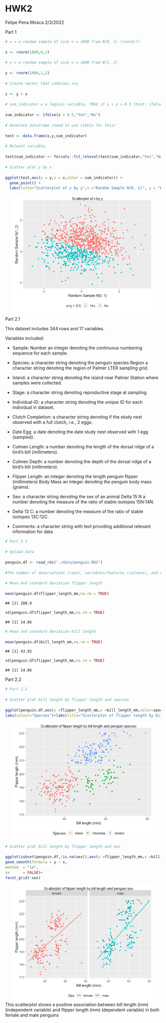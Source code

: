 HWK2
================
Felipe Pena Mosca
2/3/2022

Part 1

``` r
# x = a random sample of size n = 1000 from N(0, 1) (rnorm())

x <- rnorm(1000,0,1)

# y = a random sample of size n = 1000 from N(1, 2)

y <- rnorm(1000,1,2)

# Create vector that combines x+y

z <- y + x

# sum_indicator = a logical variable, TRUE if x + y > 0.5 (hint: ifelse())

sum_indicator <- ifelse(z > 0.5,"Yes","No")

# Generate dataframe (need to use tibble for this)

test <- data.frame(x,y,sum_indicator)

# Relevel variable

test$sum_indicator <- forcats::fct_relevel(test$sum_indicator,"Yes","No")

# Scatter plot y by x

ggplot(test,aes(y = y,x = x,color = sum_indicator)) + 
  geom_point() +
  labs(title="Scatterplot of x by y",x ="Random Sample N(0, 1)", y = "Random Sample N(1, 2)",colour="x+y > 0.5")
```

<img src="HWK2_files/figure-gfm/Part 1-1.png" width="90%" style="display: block; margin: auto;" />

Part 2.1

This dataset includes 344 rows and 17 variables.

Variables included:

-   Sample: Number an integer denoting the continuous numbering sequence
    for each sample.

-   Species: a character string denoting the penguin species Region a
    character string denoting the region of Palmer LTER sampling grid.

-   Island: a character string denoting the island near Palmer Station
    where samples were collected.

-   Stage: a character string denoting reproductive stage at sampling.

-   Individual-ID: a character string denoting the unique ID for each
    individual in dataset.

-   Clutch Completion: a character string denoting if the study nest
    observed with a full clutch, i.e., 2 eggs.

-   Date Egg: a date denoting the date study nest observed with 1 egg
    (sampled).

-   Culmen Length: a number denoting the length of the dorsal ridge of a
    bird’s bill (millimeters).

-   Culmen Depth: a number denoting the depth of the dorsal ridge of a
    bird’s bill (millimeters).

-   Flipper Length: an integer denoting the length penguin flipper
    (millimeters) Body Mass an integer denoting the penguin body mass
    (grams).

-   Sex: a character string denoting the sex of an animal Delta 15 N a
    number denoting the measure of the ratio of stable isotopes 15N:14N.

-   Delta 13 C: a number denoting the measure of the ratio of stable
    isotopes 13C:12C.

-   Comments: a character string with text providing additional relevant
    information for data

``` r
# Part 2.1

# Upload data

penguin.df <- read_rds("./data/penguin.RDS")

#The number of observations (rows), variables/features (columns), and what each variable/feature describes about each observation

# Mean and standard deviation flipper length

mean(penguin.df$flipper_length_mm,na.rm = TRUE)
```

    ## [1] 200.9

``` r
sd(penguin.df$flipper_length_mm,na.rm = TRUE)
```

    ## [1] 14.06

``` r
# Mean and standard deviation bill length

mean(penguin.df$bill_length_mm,na.rm = TRUE)
```

    ## [1] 43.92

``` r
sd(penguin.df$flipper_length_mm,na.rm = TRUE)
```

    ## [1] 14.06

Part 2.2

``` r
# Part 2.2

# Scatter plot bill length by flipper length and species

ggplot(penguin.df,aes(y =flipper_length_mm,x =bill_length_mm,color=species)) + geom_point()+
labs(colour="Species")+labs(title="Scatterplot of flipper length by bill length and penguin species",x ="Bill length (mm)", y = "Flipper length (mm)")
```

<img src="HWK2_files/figure-gfm/Part 2.2-1.png" width="90%" style="display: block; margin: auto;" />

``` r
# Scatter plot bill length by flipper length and sex

ggplot(subset(penguin.df,!is.na(sex)),aes(y =flipper_length_mm,x =bill_length_mm,color=sex)) + geom_point() + labs(colour="Sex")+labs(title="Scatterplot of flipper length by bill length and penguin sex",x ="Bill length (mm)", y = "Flipper length (mm)")+ 
geom_smooth(formula = y ~ x, 
method  = "lm", 
se      = FALSE)+
facet_grid(~sex)
```

<img src="HWK2_files/figure-gfm/Part 2.2-2.png" width="90%" style="display: block; margin: auto;" />
This scatterplot shows a positive association between bill length (mm)
(independent variable) and flipper length (mm) (dependent variable) in
both female and male penguins

